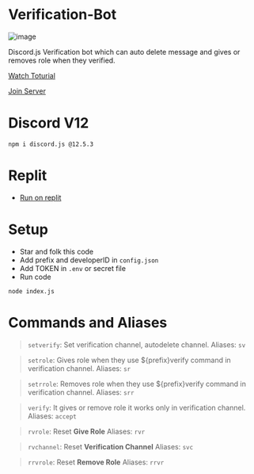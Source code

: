 # Verification-Bot

![image](https://media.discordapp.net/attachments/839032308492533770/883254901436727326/Verivication_Bot.png?width=771&height=434)

Discord.js Verification bot which can auto delete message and gives or removes role when they verified.

[Watch Toturial](https://youtu.be/LXfvU6q4Cn4)

[Join Server](https://discord.gg/gU7XAxTpX5)

# Discord V12
```
npm i discord.js @12.5.3
```

# Replit
- [Run on replit](https://repl.it/github/diwasatreya/Verification-Bot)

# Setup
- Star and folk this code
- Add prefix and developerID in `config.json`
- Add TOKEN in `.env` or secret file
- Run code 
```
node index.js
```

# Commands and Aliases
> `setverify`: Set verification channel, autodelete channel. Aliases: `sv`
 
> `setrole`: Gives role when they use ${prefix}verify command in verification channel. Aliases: `sr`
 
> `setrrole`: Removes role when they use ${prefix}verify command in verification channel. Aliases: `srr`
 
> `verify`: It gives or remove role it works only in verification channel. Aliases: `accept`
 
> `rvrole`: Reset **Give Role**  Aliases: `rvr`
 
> `rvchannel`: Reset **Verification Channel** Aliases: `svc`
 
> `rrvrole`: Reset **Remove Role** Aliases: `rrvr`
